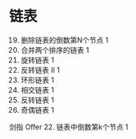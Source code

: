 # 链表

19. 删除链表的倒数第N个节点 1
25. 合并两个排序的链表 1
61. 旋转链表 1
92. 反转链表 II 1
141. 环形链表 1
160. 相交链表 1
206. 反转链表 1
328. 奇偶链表 1

剑指 Offer 22. 链表中倒数第k个节点 1